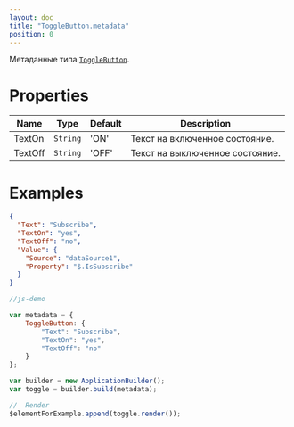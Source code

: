 ```yaml
---
layout: doc
title: "ToggleButton.metadata"
position: 0
---
```


Метаданные типа [`ToggleButton`](../).

# Properties

|Name|Type|Default|Description|
|----|----|-------|-----------|
|TextOn|`String`|'ON'|Текст на включенное состояние.|
|TextOff|`String`|'OFF'|Текст на выключенное состояние.|

# Examples

```json
{
  "Text": "Subscribe",
  "TextOn": "yes",
  "TextOff": "no",
  "Value": {
    "Source": "dataSource1",
    "Property": "$.IsSubscribe"
  }
}
```

```js
//js-demo

var metadata = {
    ToggleButton: {
        "Text": "Subscribe",
        "TextOn": "yes",
        "TextOff": "no"
    }
};

var builder = new ApplicationBuilder();
var toggle = builder.build(metadata);

//  Render
$elementForExample.append(toggle.render());
```
